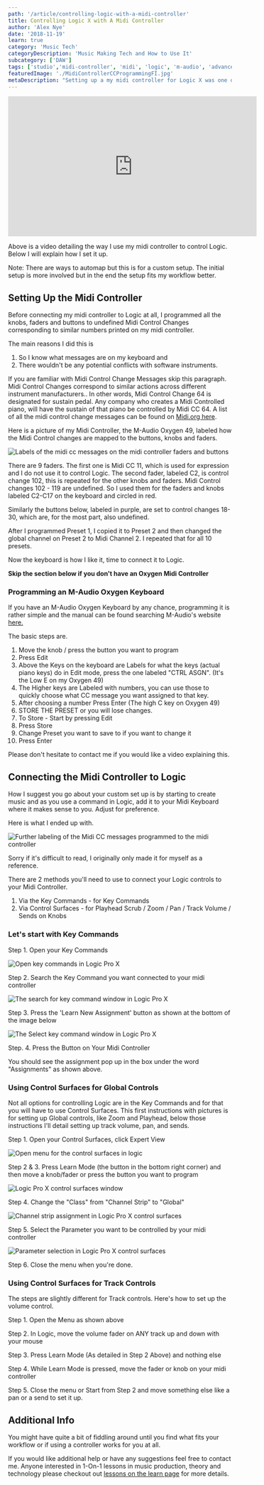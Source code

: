 ```yaml
---
path: '/article/controlling-logic-with-a-midi-controller'
title: Controlling Logic X with A Midi Controller
author: 'Alex Nye'
date: '2018-11-19'
learn: true
category: 'Music Tech'
categoryDescription: 'Music Making Tech and How to Use It'
subcategory: ['DAW']
tags: ['studio','midi-controller', 'midi', 'logic', 'm-audio', 'advanced']
featuredImage: './MidiControllerCCProgrammingFI.jpg'
metaDescription: "Setting up a my midi controller for Logic X was one of the best things I've done to improve my workflow. This article show you to setup your own custom midi mappings for Logic."
---
```


<iframe width="560" height="315" src="https://www.youtube-nocookie.com/embed/LgTSsboXe1I" frameborder="0" allow="accelerometer; autoplay; encrypted-media; gyroscope; picture-in-picture" allowfullscreen></iframe>

Above is a video detailing the way I use my midi controller to control Logic. Below I will explain how I set it up.

Note: There are ways to automap but this is for a custom setup. The initial setup is more involved but in the end the setup fits my workflow better.

## Setting Up the Midi Controller

Before connecting my midi controller to Logic at all, I programmed all the knobs, faders and buttons to undefined Midi Control Changes corresponding to similar numbers printed on my midi controller.

The main reasons I did this is

1. So I know what messages are on my keyboard and
2. There wouldn't be any potential conflicts with software instruments.

If you are familiar with Midi Control Change Messages skip this paragraph. Midi Control Changes correspond to similar actions across different instrument manufacturers.. In other words, Midi Control Change 64 is designated for sustain pedal. Any company who creates a Midi Controlled piano, will have the sustain of that piano be controlled by Midi CC 64. A list of all the midi control change messages can be found on <a href="https://www.midi.org/specifications-old/item/table-3-control-change-messages-data-bytes-2" target="blank"> Midi.org here</a>.

Here is a picture of my Midi Controller, the M-Audio Oxygen 49, labeled how the Midi Control changes are mapped to the buttons, knobs and faders.

<img src="./MidiControllerCCProgramming.jpg" alt="Labels of the midi cc messages on the midi controller faders and buttons" />

There are 9 faders. The first one is Midi CC 11, which is used for expression and I do not use it to control Logic. The second fader, labeled C2, is control change 102, this is repeated for the other knobs and faders. Midi Control changes 102 - 119 are undefined. So I used them for the faders and knobs labeled C2-C17 on the keyboard and circled in red.

Similarly the buttons below, labeled in purple, are set to control changes 18-30, which are, for the most part, also undefined.

After I programmed Preset 1, I copied it to Preset 2 and then changed the global channel on Preset 2 to Midi Channel 2. I repeated that for all 10 presets.

Now the keyboard is how I like it, time to connect it to Logic.

**Skip the section below if you don't have an Oxygen Midi Controller**

### Programming an M-Audio Oxygen Keyboard

If you have an M-Audio Oxygen Keyboard by any chance, programming it is rather simple and the manual can be found searching M-Audio's website <a href="https://m-audio.com/support/documents-search" target="blank">here.</a>

The basic steps are.

1. Move the knob / press the button you want to program
2. Press Edit
3. Above the Keys on the keyboard are Labels for what the keys (actual piano keys) do in Edit mode, press the one labeled "CTRL ASGN". (It's the Low E on my Oxygen 49)
4. The Higher keys are Labeled with numbers, you can use those to quickly choose what CC message you want assigned to that key.
5. After choosing a number Press Enter (The high C key on Oxygen 49)
6. STORE THE PRESET or you will lose changes.
7. To Store - Start by pressing Edit
8. Press Store
9. Change Preset you want to save to if you want to change it
10. Press Enter

Please don't hesitate to contact me if you would like a video explaining this.

## Connecting the Midi Controller to Logic

How I suggest you go about your custom set up is by starting to create music and as you use a command in Logic, add it to your Midi Keyboard where it makes sense to you. Adjust for preference.

Here is what I ended up with.

<img src="./MidiKeyboardMaster1Oxygen8.jpg" alt="Further labeling of the Midi CC messages programmed to the midi controller" />

Sorry if it's difficult to read, I originally only made it for myself as a reference.

There are 2 methods you'll need to use to connect your Logic controls to your Midi Controller.

1. Via the Key Commands - for Key Commands
2. Via Control Surfaces - for Playhead Scrub / Zoom / Pan / Track Volume / Sends on Knobs

### Let's start with Key Commands

Step 1. Open your Key Commands

<img src="./KCCS/KeyCommand1.png" alt="Open key commands in Logic Pro X" />

Step 2. Search the Key Command you want connected to your midi controller

<img src="./KCCS/KeyCommand2.png" alt="The search for key command window in Logic Pro X" />

Step 3. Press the 'Learn New Assignment' button as shown at the bottom of the image below

<img src="./KCCS/KeyCommand3.png" alt="The Select key command window in Logic Pro X" />

Step. 4. Press the Button on Your Midi Controller

You should see the assignment pop up in the box under the word "Assignments" as shown above.

### Using Control Surfaces for Global Controls

Not all options for controlling Logic are in the Key Commands and for that you will have to use Control Surfaces. This first instructions with pictures is for setting up Global controls, like Zoom and Playhead, below those instructions I'll detail setting up track volume, pan, and sends.

Step 1. Open your Control Surfaces, click Expert View

<img src="./KCCS/ControlSurface1.png" alt="Open menu for the control surfaces in logic" />

Step 2 & 3. Press Learn Mode (the button in the bottom right corner) and then move a knob/fader or press the button you want to program

<img src="./KCCS/ControlSurface2.png" alt="Logic Pro X control surfaces window" />

Step 4. Change the "Class" from "Channel Strip" to "Global"

<img src="./KCCS/ControlSurface3.png" alt="Channel strip assignment in Logic Pro X control surfaces" />

Step 5. Select the Parameter you want to be controlled by your midi controller

<img src="./KCCS/ControlSurface4.png" alt="Parameter selection in Logic Pro X control surfaces" />

Step 6. Close the menu when you're done.

### Using Control Surfaces for Track Controls

The steps are slightly different for Track controls. Here's how to set up the volume control.

Step 1. Open the Menu as shown above

Step 2. In Logic, move the volume fader on ANY track up and down with your mouse

Step 3. Press Learn Mode (As detailed in Step 2 Above) and nothing else

Step 4. While Learn Mode is pressed, move the fader or knob on your midi controller

Step 5. Close the menu or Start from Step 2 and move something else like a pan or a send to set it up.

## Additional Info

You might have quite a bit of fiddling around until you find what fits your workflow or if using a controller works for you at all.

If you would like additional help or have any suggestions feel free to contact me. Anyone interested in 1-On-1 lessons in music production, theory and technology please checkout out <a href="/learn#lessons">lessons on the learn page</a> for more details.
